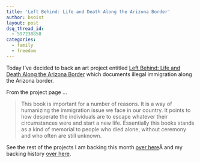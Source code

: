 ```yaml
---
title: 'Left Behind: Life and Death Along the Arizona Border'
author: bsoist
layout: post
dsq_thread_id:
  - 597238858
categories:
  - family
  - freedom
---
```

Today I&#8217;ve decided to back an art project entitled [Left Behind: Life and Death Along the Arizona Border][1] which documents illegal immigration along the Arizona border.

From the project page &#8230;

> This book is important for a number of reasons. It is a way of humanizing the immigration issue we face in our country. It points to how desperate the individuals are to escape whatever their circumstances were and start a new life. Essentially this books stands as a kind of memorial to people who died alone, without ceremony and who often are still unknown.

See the rest of the projects I am backing this month [over here][2]Â and my backing history [over here][3].

 [1]: http://www.kickstarter.com/projects/leftbehind/left-behind-life-and-death-along-the-arizona-borde?ref=users
 [2]: http://whsjr.soistmann.com/oped/2012/03/01/kickstarter-my-new-obsession-and-12in12-for-march/
 [3]: http://www.kickstarter.com/profiles/bsoist/projects/backed
